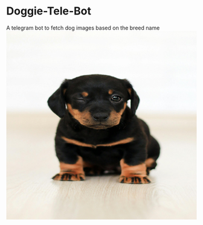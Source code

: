 # Doggie-Tele-Bot
A telegram bot to fetch dog images based on the breed name
<img src="https://github.com/stark-03/Doggie-Tele-Bot/blob/main/pexels-punchbrandstock-2023384.jpg" alt="Dog Image" height="500" width="570"/>
